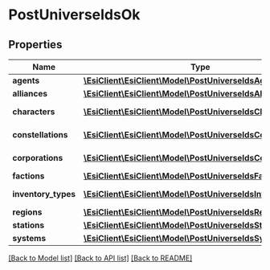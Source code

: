 # PostUniverseIdsOk

## Properties
Name | Type | Description | Notes
------------ | ------------- | ------------- | -------------
**agents** | [**\EsiClient\EsiClient\Model\PostUniverseIdsAgent[]**](PostUniverseIdsAgent.md) | agents array | [optional] 
**alliances** | [**\EsiClient\EsiClient\Model\PostUniverseIdsAlliance[]**](PostUniverseIdsAlliance.md) | alliances array | [optional] 
**characters** | [**\EsiClient\EsiClient\Model\PostUniverseIdsCharacter[]**](PostUniverseIdsCharacter.md) | characters array | [optional] 
**constellations** | [**\EsiClient\EsiClient\Model\PostUniverseIdsConstellation[]**](PostUniverseIdsConstellation.md) | constellations array | [optional] 
**corporations** | [**\EsiClient\EsiClient\Model\PostUniverseIdsCorporation[]**](PostUniverseIdsCorporation.md) | corporations array | [optional] 
**factions** | [**\EsiClient\EsiClient\Model\PostUniverseIdsFaction[]**](PostUniverseIdsFaction.md) | factions array | [optional] 
**inventory_types** | [**\EsiClient\EsiClient\Model\PostUniverseIdsInventoryType[]**](PostUniverseIdsInventoryType.md) | inventory_types array | [optional] 
**regions** | [**\EsiClient\EsiClient\Model\PostUniverseIdsRegion[]**](PostUniverseIdsRegion.md) | regions array | [optional] 
**stations** | [**\EsiClient\EsiClient\Model\PostUniverseIdsStation[]**](PostUniverseIdsStation.md) | stations array | [optional] 
**systems** | [**\EsiClient\EsiClient\Model\PostUniverseIdsSystem[]**](PostUniverseIdsSystem.md) | systems array | [optional] 

[[Back to Model list]](../README.md#documentation-for-models) [[Back to API list]](../README.md#documentation-for-api-endpoints) [[Back to README]](../README.md)


